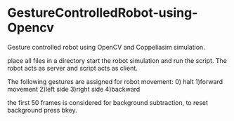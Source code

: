 # GestureControlledRobot-using-Opencv
Gesture controlled robot using OpenCV and Coppeliasim simulation.

place all files in a directory
start the robot simulation and run the script.
The robot acts as server and script acts as client.

The following gestures are assigned for robot movement:
  0) halt
  1)forward movement
  2)left side
  3)right side
  4)backward
  
the first 50 frames is considered for background subtraction, to reset background press bkey.

  
